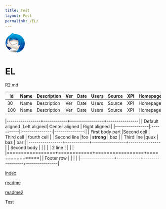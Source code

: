 ```yaml
---
title: Test
layout: Post
permalink: /EL/
---
```

![Thunderbird icon](./images/Thunderbird-icon.png)

# EL

R2.md


| Id      | Name | Description | Ver | Date | Users | Source | XPI | Homepage |
| ---- | --- | --- | --- | --- | --- | --- | --- | --- |
| 30 | Name | Description | Ver | Date | Users | Source | XPI | Homepage |
| 100 | Name | Description | Ver | Date | Users | Source | XPI | Homepage |




|-----------------+------------+-----------------+----------------|
| Default aligned |Left aligned| Center aligned  | Right aligned  |
|-----------------|:-----------|:---------------:|---------------:|
| First body part |Second cell | Third cell      | fourth cell    |
| Second line     |foo         | **strong**      | baz            |
| Third line      |quux        | baz             | bar            |
|-----------------+------------+-----------------+----------------|
| Second body     |            |                 |                |
| 2 line          |            |                 |                |
|=================+============+=================+================|
| Footer row      |            |                 |                |
|-----------------+------------+-----------------+----------------|




[index](./index.html)

[readme](./README1.md)

[readme2](./README1.html)

Test

<html>
<head>
<style>
.tablelines table, .tablelines td, .tablelines th {
        border: 1px solid black;
        }

table {
	border: 2px solid red;
	border-collapse: collapse;
}
</style>
</head>
</html>